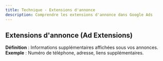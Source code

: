 ```yaml
---
title: Technique - Extensions d'annonce
description: Comprendre les extensions d'annonce dans Google Ads
---
```


## Extensions d'annonce (Ad Extensions)
**Définition** : Informations supplémentaires affichées sous vos annonces.  
**Exemple** : Numéro de téléphone, adresse, liens supplémentaires.